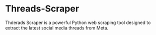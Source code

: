 # Threads-Scraper
Thderads Scraper is a powerful Python web scraping tool designed to extract the latest social media threads from Meta.
